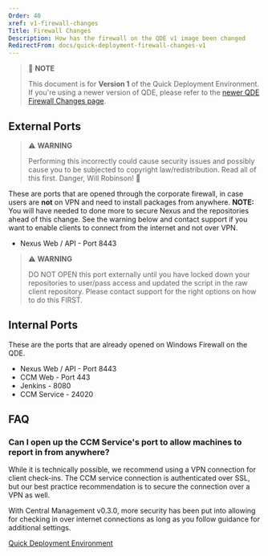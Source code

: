 ```yaml
---
Order: 40
xref: v1-firewall-changes
Title: Firewall Changes
Description: How has the firewall on the QDE v1 image been changed
RedirectFrom: docs/quick-deployment-firewall-changes-v1
---
```


> :memo: **NOTE**
>
> This document is for **Version 1** of the Quick Deployment Environment.
> If you're using a newer version of QDE, please refer to the [newer QDE Firewall Changes page](xref:v1-firewall-changes).

## External Ports

> :warning: **WARNING**
>
> Performing this incorrectly could cause security issues and possibly cause you to be subjected to copyright law/redistribution.
> Read all of this first.
> Danger, Will Robinson! :robot:

These are ports that are opened through the corporate firewall, in case users are **not** on VPN and need to install packages from anywhere.
**NOTE:** You will have needed to done more to secure Nexus and the repositories ahead of this change.
See the warning below and contact support if you want to enable clients to connect from the internet and not over VPN.

* Nexus Web / API - Port 8443

> :warning: **WARNING**
>
> DO NOT OPEN this port externally until you have locked down your repositories to user/pass access and updated the script in the raw client repository.
> Please contact support for the right options on how to do this FIRST.

## Internal Ports

These are the ports that are already opened on Windows Firewall on the QDE.

* Nexus Web / API - Port 8443
* CCM Web - Port 443
* Jenkins - 8080
* CCM Service - 24020

## FAQ

### Can I open up the CCM Service's port to allow machines to report in from anywhere?

While it is technically possible, we recommend using a VPN connection for client check-ins.
The CCM service connection is authenticated over SSL, but our best practice recommendation is to secure the connection over a VPN as well.

With Central Management v0.3.0, more security has been put into allowing for checking in over internet connections as long as you follow guidance for additional settings.

[Quick Deployment Environment](xref:qde)
